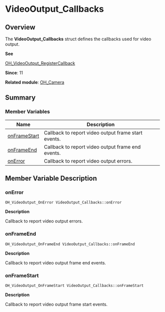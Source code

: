 # VideoOutput_Callbacks


## Overview

The **VideoOutput_Callbacks** struct defines the callbacks used for video output.

**See**

[OH_VideoOutput_RegisterCallback](_o_h___camera.md#oh_videooutput_registercallback)

**Since**: 11

**Related module**: [OH_Camera](_o_h___camera.md)


## Summary


### Member Variables

| Name| Description| 
| -------- | -------- |
| [onFrameStart](#onframestart) | Callback to report video output frame start events.| 
| [onFrameEnd](#onframeend) | Callback to report video output frame end events.| 
| [onError](#onerror) | Callback to report video output errors.| 


## Member Variable Description


### onError

```
OH_VideoOutput_OnError VideoOutput_Callbacks::onError
```

**Description**

Callback to report video output errors.


### onFrameEnd

```
OH_VideoOutput_OnFrameEnd VideoOutput_Callbacks::onFrameEnd
```

**Description**

Callback to report video output frame end events.


### onFrameStart

```
OH_VideoOutput_OnFrameStart VideoOutput_Callbacks::onFrameStart
```

**Description**

Callback to report video output frame start events.
